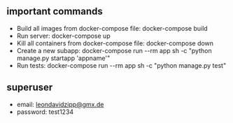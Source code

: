 ## important commands
- Build all images from docker-compose file:
  docker-compose build
- Run server:
  docker-compose up
- Kill all containers from docker-compose file:
  docker-compose down
- Create a new subapp:
  docker-compose run --rm app sh -c "python manage.py startapp 'appname'"
- Run tests:
  docker-compose run --rm app sh -c "python manage.py test"

## superuser
- email: leondavidzipp@gmx.de
- password: test1234